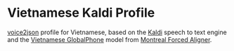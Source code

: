 # Vietnamese Kaldi Profile

[voice2json](https://github.com/synesthesiam/voice2json) profile for Vietnamese, based on the [Kaldi](https://kaldi-asr.org) speech to text engine and the [Vietnamese GlobalPhone](https://montreal-forced-aligner.readthedocs.io/en/latest/pretrained_models.html) model from [Montreal Forced Aligner](https://github.com/MontrealCorpusTools/Montreal-Forced-Aligner).
